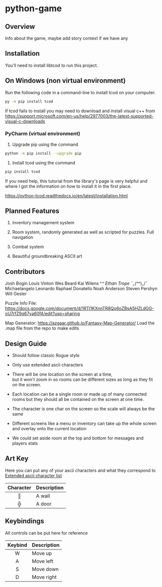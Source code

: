 # python-game

## Overview

Info about the game, maybe add story context if we have any

## Installation

You'll need to install libtcod to run this project.

## On Windows (non virtual environment)

Run the following code in a command-line to install tcod on your computer.

```bash
py -m pip install tcod
```

If tcod fails to install you may need to download and install visual c++ from <https://support.microsoft.com/en-us/help/2977003/the-latest-supported-visual-c-downloads>

### PyCharm (virtual environment)

1. Upgrade pip using the command

```bash
python -m pip install --upgrade pip
```

1. Install tcod using the command

```bash
pip install tcod
```

If you need help, this tutorial from the library's page is very helpful and where I got the information on how to install it in the first place.

<https://python-tcod.readthedocs.io/en/latest/installation.html>

## Planned Features

1. Inventory management system

2. Room system, randomly generated as well as scripted for puzzles. Full navigation

3. Combat system

4. Beautiful groundbreaking ASCII art

## Contributors

Josh Bogin
Louis Vinton
Wes Beard
Kai Wilens ^_^
Ethan Trope   ¯\_(^_^)_/¯
Michaelangelo Leonardo Raphael Donatello
Noah Anderson
Steven Pershyn
Will Gesler

Puzzle Info File:
<https://docs.google.com/document/d/1RTI1KXnnTR8Qo6oZBsA5HZLdGG-oU7rfZ9q67ya60f4/edit?usp=sharing>

Map Generator:
<https://azgaar.github.io/Fantasy-Map-Generator/>
Load the .map file from the repo to make edits

## Design Guide

* Should follow classic Rogue style

* Only use extended ascii characters

* There will be one location on the screen at a time,  
but it won't zoom in so rooms can be different sizes
as long as they fit on the screen.

* Each location can be a single room or made up of many connected rooms
but they should all be contained on the screen at one time.  

* The character is one char on the screen so the scale will always be the same

* Different screens like a menu or inventory can take up the whole screen  
and overlay onto the current location

* We could set aside room at the top and bottom for messages and players stats

## Art Key

Here you can put any of your ascii characters and what they correspond to  
[Extended ascii character list](https://www.redbubble.com/people/barnsis/journal/3570534-complete-ascii-list-of-symbols)

| Character     | Description |
|:-------------:|-------------|
|       ║       | A wall      |
|       ╬       | A door      |

## Keybindings

All controls can be put here for reference  

| Keybind       | Description |
|:-------------:|-------------|
|       W       | Move up     |
|       A       | Move left   |
|       S       | Move down   |
|       D       | Move right  |
